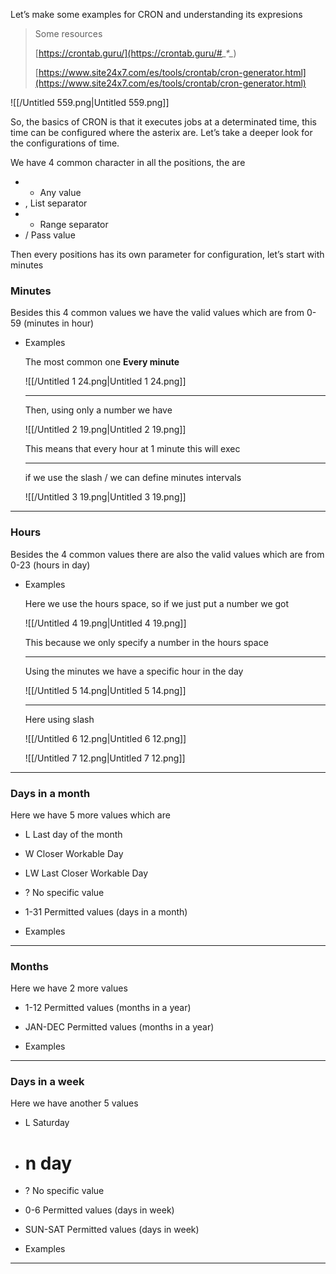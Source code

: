 Let’s make some examples for CRON and understanding its expresions

> Some resources  
>   
> [https://crontab.guru/](https://crontab.guru/#*_*_*_*_*)  
>   
> [https://www.site24x7.com/es/tools/crontab/cron-generator.html](https://www.site24x7.com/es/tools/crontab/cron-generator.html)

  
  

![[/Untitled 559.png|Untitled 559.png]]

So, the basics of CRON is that it executes jobs at a determinated time, this time can be configured where the asterix are. Let’s take a deeper look for the configurations of time.

  

We have 4 common character in all the positions, the are

- * Any value
- , List separator
- - Range separator
- / Pass value

Then every positions has its own parameter for configuration, let’s start with minutes

### Minutes

Besides this 4 common values we have the valid values which are from 0-59 (minutes in hour)

- Examples
    
    The most common one **Every minute**
    
    ![[/Untitled 1 24.png|Untitled 1 24.png]]
    
    ---
    
    Then, using only a number we have
    
    ![[/Untitled 2 19.png|Untitled 2 19.png]]
    
    This means that every hour at 1 minute this will exec
    
    ---
    
    if we use the slash / we can define minutes intervals
    
    ![[/Untitled 3 19.png|Untitled 3 19.png]]
    

---

### Hours

Besides the 4 common values there are also the valid values which are from 0-23 (hours in day)

- Examples
    
    Here we use the hours space, so if we just put a number we got
    
    ![[/Untitled 4 19.png|Untitled 4 19.png]]
    
    This because we only specify a number in the hours space
    
    ---
    
    Using the minutes we have a specific hour in the day
    
    ![[/Untitled 5 14.png|Untitled 5 14.png]]
    
    ---
    
    Here using slash
    
    ![[/Untitled 6 12.png|Untitled 6 12.png]]
    
    ![[/Untitled 7 12.png|Untitled 7 12.png]]
    

---

### Days in a month

Here we have 5 more values which are

- L Last day of the month
- W Closer Workable Day
- LW Last Closer Workable Day
- ? No specific value
- 1-31 Permitted values (days in a month)

- Examples

---

### Months

Here we have 2 more values

- 1-12 Permitted values (months in a year)
- JAN-DEC Permitted values (months in a year)

- Examples

---

### Days in a week

Here we have another 5 values

- L Saturday
- # n day
- ? No specific value
- 0-6 Permitted values (days in week)
- SUN-SAT Permitted values (days in week)

- Examples

---